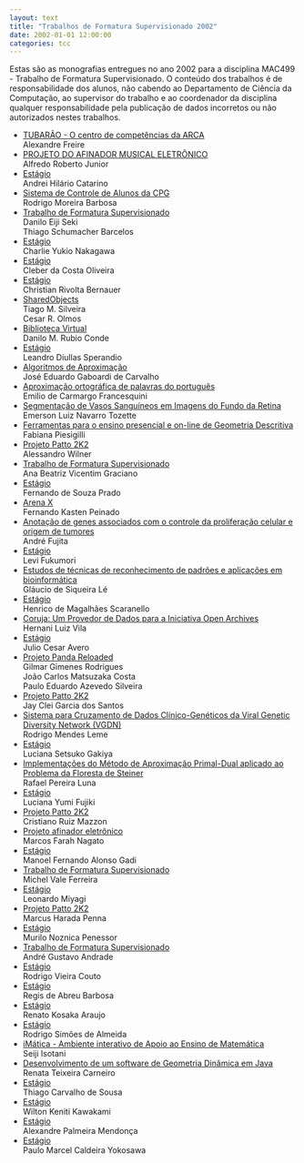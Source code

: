 ```yaml
---
layout: text
title: "Trabalhos de Formatura Supervisionado 2002"
date: 2002-01-01 12:00:00
categories: tcc
---
```

Estas são as monografias entregues no ano 2002 para a disciplina MAC499 - Trabalho de Formatura Supervisionado. O conteúdo dos trabalhos é de responsabilidade dos alunos, não cabendo ao Departamento de Ciência da Computação, ao supervisor do trabalho e ao coordenador da disciplina qualquer responsabilidade pela publicação de dados incorretos ou não autorizados nestes trabalhos. 

<ul class="tccs collection">

<li class="collection-item"><a href="https://bcc.ime.usp.br/tccs/2002/alex/">TUBARÃO - O centro de competências da ARCA</a><br>Alexandre Freire</li>
<li class="collection-item"><a href="https://bcc.ime.usp.br/tccs/2002/alfredo/">PROJETO DO AFINADOR MUSICAL ELETRÔNICO</a><br>Alfredo Roberto Junior</li>
<li class="collection-item"><a href="https://bcc.ime.usp.br/tccs/2002/andrei/">Estágio</a><br>Andrei Hilário Catarino</li>
<li class="collection-item"><a href="https://bcc.ime.usp.br/tccs/2002/barbosa/">Sistema de Controle de Alunos da CPG</a><br>Rodrigo Moreira Barbosa </li>
<li class="collection-item"><a href="https://bcc.ime.usp.br/tccs/2002/barcelos/">Trabalho de Formatura Supervisionado </a><br>Danilo Eiji Seki<br>Thiago Schumacher Barcelos </li>
<li class="collection-item"><a href="https://bcc.ime.usp.br/tccs/2002/charlie/">Estágio</a><br>Charlie Yukio Nakagawa</li>
<li class="collection-item"><a href="https://bcc.ime.usp.br/tccs/2002/cleber/">Estágio</a><br>Cleber da Costa Oliveira</li>
<li class="collection-item"><a href="https://bcc.ime.usp.br/tccs/2002/crb/">Estágio</a><br>Christian Rivolta Bernauer</li>
<li class="collection-item"><a href="https://bcc.ime.usp.br/tccs/2002/crolmos/">SharedObjects</a><br>Tiago M. Silveira <br>Cesar R. Olmos </li>
<li class="collection-item"><a href="https://bcc.ime.usp.br/tccs/2002/danconde/">Biblioteca Virtual</a><br>Danilo M. Rubio Conde</li>
<li class="collection-item"><a href="https://bcc.ime.usp.br/tccs/2002/diullas/">Estágio</a><br> Leandro Diullas Sperandio</li>
<li class="collection-item"><a href="https://bcc.ime.usp.br/tccs/2002/edu/">Algoritmos de Aproximação</a><br>José Eduardo Gaboardi de Carvalho</li>
<li class="collection-item"><a href="https://bcc.ime.usp.br/tccs/2002/emilio/">Aproximação ortográfica de palavras do português</a><br>Emilio de Carmargo Francesquini</li>
<li class="collection-item"><a href="https://bcc.ime.usp.br/tccs/2002/emr/">Segmentação de Vasos Sanguíneos em Imagens do Fundo da Retina</a><br>Emerson Luiz Navarro Tozette</li>
<li class="collection-item"><a href="https://bcc.ime.usp.br/tccs/2002/fabi/">Ferramentas para o ensino presencial e on-line de Geometria Descritiva</a><br>Fabiana Piesigilli</li>
<li class="collection-item"><a href="https://bcc.ime.usp.br/tccs/2002/fanta/">Projeto Patto 2K2</a><br>Alessandro Wilner </li>
<li class="collection-item"><a href="https://bcc.ime.usp.br/tccs/2002/felicity/">Trabalho de Formatura Supervisionado </a><br>	Ana Beatriz Vicentim Graciano </li>
<li class="collection-item"><a href="https://bcc.ime.usp.br/tccs/2002/fernando/">Estágio</a><br> Fernando de Souza Prado</li>
<li class="collection-item"><a href="https://bcc.ime.usp.br/tccs/2002/fpeinado/">Arena X</a><br>Fernando Kasten Peinado</li>
<li class="collection-item"><a href="https://bcc.ime.usp.br/tccs/2002/fujita/">Anotação de genes associados com o controle da proliferação celular e origem de tumores</a><br>André Fujita</li>
<li class="collection-item"><a href="https://bcc.ime.usp.br/tccs/2002/fukumori/">Estágio</a><br>Levi Fukumori</li>
<li class="collection-item"><a href="https://bcc.ime.usp.br/tccs/2002/glaucio/">Estudos de técnicas de reconhecimento de padrões e aplicações em bioinformática</a><br>Gláucio de Siqueira Lé</li>
<li class="collection-item"><a href="https://bcc.ime.usp.br/tccs/2002/henricos/">Estágio</a><br>Henrico de Magalhães Scaranello</li>
<li class="collection-item"><a href="https://bcc.ime.usp.br/tccs/2002/hvila/">Coruja: Um Provedor de Dados para a Iniciativa Open Archives</a><br>Hernani Luiz Vila</li>
<li class="collection-item"><a href="https://bcc.ime.usp.br/tccs/2002/javero/">Estágio</a><br>Julio Cesar Avero </li>
<li class="collection-item"><a href="https://bcc.ime.usp.br/tccs/2002/jcosta/">Projeto Panda Reloaded</a><br>Gilmar Gimenes Rodrigues<br>João Carlos Matsuzaka Costa<br>Paulo Eduardo Azevedo Silveira </li>
<li class="collection-item"><a href="https://bcc.ime.usp.br/tccs/2002/jcsantos/">Projeto Patto 2K2</a><br>Jay Clei Garcia dos Santos </li>
<li class="collection-item"><a href="https://bcc.ime.usp.br/tccs/2002/leme/">Sistema para Cruzamento de Dados Clínico-Genéticos da Viral Genetic Diversity Network (VGDN)</a><br>Rodrigo Mendes Leme </li>
<li class="collection-item"><a href="https://bcc.ime.usp.br/tccs/2002/luc/">Estágio</a><br>Luciana Setsuko Gakiya </li>
<li class="collection-item"><a href="https://bcc.ime.usp.br/tccs/2002/luna-nova/"> Implementações do Método de Aproximação Primal-Dual
aplicado ao Problema da Floresta de Steiner </a><br>Rafael Pereira Luna</li>
<li class="collection-item"><a href="https://bcc.ime.usp.br/tccs/2002/luyumi/">Estágio</a><br> 	Luciana Yumi Fujiki </li>
<li class="collection-item"><a href="https://bcc.ime.usp.br/tccs/2002/mazzon/">Projeto Patto 2K2</a><br>Cristiano Ruiz Mazzon </li>
<li class="collection-item"><a href="https://bcc.ime.usp.br/tccs/2002/mfnagato/">Projeto afinador eletrônico</a><br>Marcos Farah Nagato </li>
<li class="collection-item"><a href="https://bcc.ime.usp.br/tccs/2002/mgadi/">Estágio</a><br>Manoel Fernando Alonso Gadi</li>
<li class="collection-item"><a href="https://bcc.ime.usp.br/tccs/2002/michelf/">Trabalho de Formatura Supervisionado</a><br>Michel Vale Ferreira</li>
<li class="collection-item"><a href="https://bcc.ime.usp.br/tccs/2002/miyagi/">Estágio</a><br>Leonardo Miyagi</li>
<li class="collection-item"><a href="https://bcc.ime.usp.br/tccs/2002/mpenna/">Projeto Patto 2K2</a><br>Marcus Harada Penna </li>
<li class="collection-item"><a href="https://bcc.ime.usp.br/tccs/2002/noznica/">Estágio</a><br> Murilo Noznica Penessor</li>
<li class="collection-item"><a href="https://bcc.ime.usp.br/tccs/2002/oberon/">Trabalho de Formatura Supervisionado</a><br>André Gustavo Andrade </li>
<li class="collection-item"><a href="https://bcc.ime.usp.br/tccs/2002/rcouto/">Estágio</a><br>Rodrigo Vieira Couto </li>
<li class="collection-item"><a href="https://bcc.ime.usp.br/tccs/2002/regisb/">Estágio</a><br>Regis de Abreu Barbosa</li>
<li class="collection-item"><a href="https://bcc.ime.usp.br/tccs/2002/rka/">Estágio</a><br>Renato Kosaka Araujo</li>
<li class="collection-item"><a href="https://bcc.ime.usp.br/tccs/2002/rodsa/">Estágio</a><br>Rodrigo Simões de Almeida</li>
<li class="collection-item"><a href="https://bcc.ime.usp.br/tccs/2002/seiji/">iMática - Ambiente interativo de Apoio ao Ensino de Matemática</a><br>Seiji Isotani</li>
<li class="collection-item"><a href="https://bcc.ime.usp.br/tccs/2002/teixeira/">Desenvolvimento de um software de Geometria Dinâmica em Java</a><br>Renata Teixeira Carneiro </li>
<li class="collection-item"><a href="https://bcc.ime.usp.br/tccs/2002/thiago/">Estágio</a><br>Thiago Carvalho de Sousa</li>
<li class="collection-item"><a href="https://bcc.ime.usp.br/tccs/2002/wilton/">Estágio</a><br>Wilton Keniti Kawakami </li>
<li class="collection-item"><a href="https://bcc.ime.usp.br/tccs/2002/xande/">Estágio</a><br>Alexandre Palmeira Mendonça</li>
<li class="collection-item"><a href="https://bcc.ime.usp.br/tccs/2002/yokosawa/">Estágio</a><br>Paulo Marcel Caldeira Yokosawa</li>

